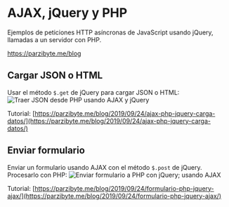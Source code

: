 # AJAX, jQuery y PHP
Ejemplos de peticiones HTTP asíncronas de JavaScript usando jQuery, llamadas a un servidor con PHP.

https://parzibyte.me/blog

## Cargar JSON o HTML
Usar el método `$.get` de jQuery para cargar JSON o HTML:
![Traer JSON desde PHP usando AJAX y jQuery](https://parzibyte.me/blog/wp-content/uploads/2019/09/AJAX-con-jQuery-y-PHP-Obtener-HTML-con-get.gif)

Tutorial: [https://parzibyte.me/blog/2019/09/24/ajax-php-jquery-carga-datos/](https://parzibyte.me/blog/2019/09/24/ajax-php-jquery-carga-datos/)

## Enviar formulario
Enviar un formulario usando AJAX con el método `$.post` de jQuery. Procesarlo con PHP:
![Enviar formulario a PHP con jQuery; usando AJAX](https://parzibyte.me/blog/wp-content/uploads/2019/09/Enviar-formulario-con-jQuery-y-AJAX-a-PHP.gif)

Tutorial: [https://parzibyte.me/blog/2019/09/24/formulario-php-jquery-ajax/](https://parzibyte.me/blog/2019/09/24/formulario-php-jquery-ajax/)